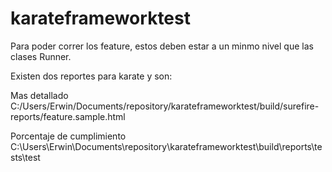 # karateframeworktest

Para poder correr los feature, estos deben estar a un minmo nivel que las clases Runner.

Existen dos reportes para karate y son:


Mas detallado
C:/Users/Erwin/Documents/repository/karateframeworktest/build/surefire-reports/feature.sample.html

Porcentaje de cumplimiento
C:\Users\Erwin\Documents\repository\karateframeworktest\build\reports\tests\test